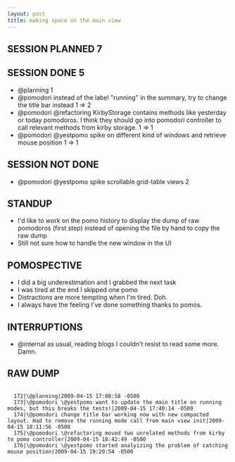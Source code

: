 ```yaml
---
layout: post
title: making space on the main view
---
```


SESSION PLANNED 7
-----------------

SESSION DONE 5
--------------
* \@planning 1
* \@pomodori instead of the label "running" in the summary, try to change the title bar instead 1 => 2
* \@pomodori \@refactoring KirbyStorage contains methods like yesterday or today pomodoros. I think they should go into pomodori controller to call relevant methods from kirby storage. 1 => 1
* \@pomodori \@yestpomo spike on different kind of windows and retrieve mouse position 1 => 1

SESSION NOT DONE
----------------
* \@pomodori \@yestpomo spike scrollable grid-table views 2

STANDUP
-------
* I'd like to work on the pomo history to display the dump of raw pomodoros (first step) instead of opening the file by hand to copy the raw dump
* Still not sure how to handle the new window in the UI

POMOSPECTIVE
------------
* I did a big underestimation and I grabbed the next task
* I was tired at the end I skipped one pomo
* Distractions are more tempting when I'm tired. Doh.
* I always have the feeling I've done something thanks to pomos.

INTERRUPTIONS
-------------
* \@internal as usual, reading blogs I couldn't resist to read some more. Damn.

RAW DUMP
--------
<pre><code>
  172|\@planning|2009-04-15 17:08:58 -0500
  173|\@pomodori \@yestpomo want to update the main title on running modes, but this breaks the tests!|2009-04-15 17:40:14 -0500
  174|\@pomodori change title bar working now with new compacted layout. Had to remove the running mode call from main view init|2009-04-15 18:11:56 -0500
  175|\@pomodori \@refactoring moved two unrelated methods from kirby to pomo controller|2009-04-15 18:42:49 -0500
  176|\@pomodori \@yestpomo started analyizing the problem of catching mouse position|2009-04-15 19:20:54 -0500
</code></pre>
